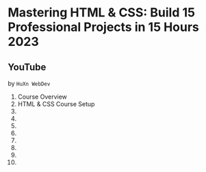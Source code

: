 # Mastering HTML & CSS: Build 15 Professional Projects in 15 Hours 2023

## YouTube

by `HuXn WebDev`

1. Course Overview
2. HTML & CSS Course Setup
3.
4.
5.
6.
7.
8.
9.
10.